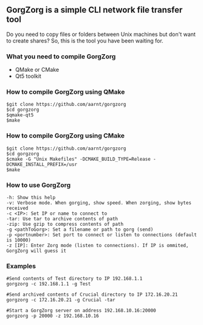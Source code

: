 ## GorgZorg is a simple CLI network file transfer tool

Do you need to copy files or folders between Unix machines but don't want to create shares?
So, this is the tool you have been waiting for.

### What you need to compile GorgZorg

* QMake or CMake
* Qt5 toolkit

### How to compile GorgZorg using QMake
```
$git clone https://github.com/aarnt/gorgzorg
$cd gorgzorg
$qmake-qt5
$make
```

### How to compile GorgZorg using CMake

```
$git clone https://github.com/aarnt/gorgzorg
$cd gorgzorg
$cmake -G "Unix Makefiles" -DCMAKE_BUILD_TYPE=Release -DCMAKE_INSTALL_PREFIX=/usr
$make
```

### How to use GorgZorg

    -h: Show this help
    -v: Verbose mode. When gorging, show speed. When zorging, show bytes received
    -c <IP>: Set IP or name to connect to
    -tar: Use tar to archive contents of path
    -zip: Use gzip to compress contents of path
    -g <pathToGorg>: Set a filename or path to gorg (send)
    -p <portnumber>: Set port to connect or listen to connections (default is 10000)
    -z [IP]: Enter Zorg mode (listen to connections). If IP is ommited, GorgZorg will guess it


### Examples

```
#Send contents of Test directory to IP 192.168.1.1
gorgzorg -c 192.168.1.1 -g Test  

#Send archived contents of Crucial directory to IP 172.16.20.21
gorgzorg -c 172.16.20.21 -g Crucial -tar

#Start a GorgZorg server on address 192.168.10.16:20000
gorgzorg -p 20000 -z 192.168.10.16
```
